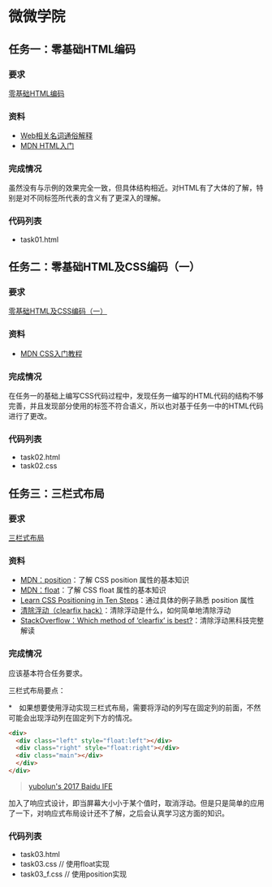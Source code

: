 # 微微学院

## 任务一：零基础HTML编码

### 要求

[零基础HTML编码](http://ife.baidu.com/course/detail/id/90)

### 资料

- [Web相关名词通俗解释](https://www.zhihu.com/question/22689579)
- [MDN HTML入门](https://developer.mozilla.org/zh-CN/docs/Web/Guide/HTML/Introduction)

### 完成情况

虽然没有与示例的效果完全一致，但具体结构相近。对HTML有了大体的了解，特别是对不同标签所代表的含义有了更深入的理解。

### 代码列表

* task01.html



## 任务二：零基础HTML及CSS编码（一）

### 要求

[零基础HTML及CSS编码（一）](http://ife.baidu.com/course/detail/id/92)

### 资料

- [MDN CSS入门教程](https://developer.mozilla.org/zh-CN/docs/Web/Guide/CSS/Getting_started)

### 完成情况

在任务一的基础上编写CSS代码过程中，发现任务一编写的HTML代码的结构不够完善，并且发现部分使用的标签不符合语义，所以也对基于任务一中的HTML代码进行了更改。

###  代码列表

* task02.html
* task02.css


## 任务三：三栏式布局

### 要求

[三栏式布局](http://ife.baidu.com/course/detail/id/94)

### 资料

- [MDN：position](https://developer.mozilla.org/zh-CN/docs/Web/CSS/position)：了解 CSS position 属性的基本知识
- [MDN：float](https://developer.mozilla.org/en-US/docs/Web/CSS/float)：了解 CSS float 属性的基本知识
- [Learn CSS Positioning in Ten Steps](http://www.barelyfitz.com/screencast/html-training/css/positioning/)：通过具体的例子熟悉 position 属性
- [清除浮动（clearfix hack）](http://zh.learnlayout.com/clearfix.html)：清除浮动是什么，如何简单地清除浮动
- [StackOverflow：Which method of ‘clearfix’ is best?](http://stackoverflow.com/questions/211383/which-method-of-clearfix-is-best)：清除浮动黑科技完整解读

### 完成情况

应该基本符合任务要求。

三栏式布局要点：

*　如果想要使用浮动实现三栏式布局，需要将浮动的列写在固定列的前面，不然可能会出现浮动列在固定列下方的情况。

```html
<div>
  <div class="left" style="float:left"></div>
  <div class="right" style="float:right"></div>
  <div class="main"></div>
  </div>
</div>
```

> [yubolun's 2017 Baidu IFE](http://ife.yubolun.com/html&css/2017/02/26/task-3-three-column.html)



加入了响应式设计，即当屏幕大小小于某个值时，取消浮动。但是只是简单的应用了一下，对响应式布局设计还不了解，之后会认真学习这方面的知识。

### 代码列表

* task03.html
* task03.css   // 使用float实现
* task03_f.css  // 使用position实现




